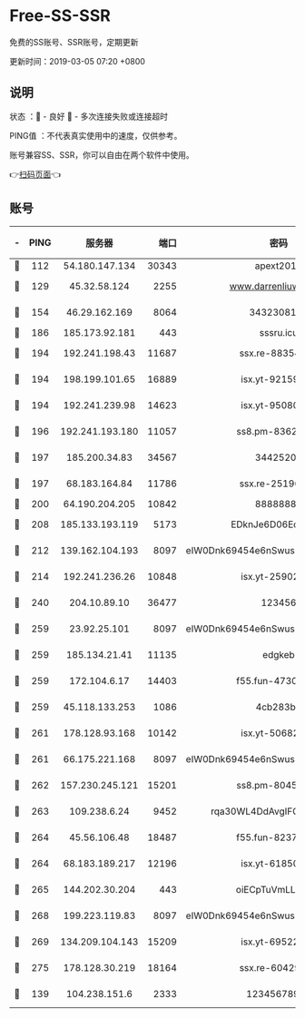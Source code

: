 # Free-SS-SSR

免费的SS账号、SSR账号，定期更新

更新时间：2019-03-05 07:20 +0800

## 说明

状态     ：🙂 - 良好 🙁 - 多次连接失败或连接超时

PING值   ：不代表真实使用中的速度，仅供参考。

账号兼容SS、SSR，你可以自由在两个软件中使用。

👉[扫码页面](https://liesauer.github.io/free-ss-ssr.github.io/)👈

## 账号

|-|PING|服务器|端口|密码|加密方式|区域|
|:----:|:----:|:-----:|-----:|:----:|:----:|:----:|
|🙂|112|54.180.147.134|30343|apext2019|chacha20|KR|
|🙂|129|45.32.58.124|2255|www.darrenliuwei.com|aes-256-cfb|JP|
|🙂|154|46.29.162.169|8064|3432308177|aes-256-cfb|RU|
|🙂|186|185.173.92.181|443|sssru.icu|rc4-md5|RU|
|🙂|194|192.241.198.43|11687|ssx.re-88354290|aes-256-cfb|US|
|🙂|194|198.199.101.65|16889|isx.yt-92159574|aes-256-cfb|US|
|🙂|194|192.241.239.98|14623|isx.yt-95080154|aes-256-cfb|US|
|🙂|196|192.241.193.180|11057|ss8.pm-83620677|aes-256-cfb|US|
|🙂|197|185.200.34.83|34567|34425208|aes-256-cfb|US|
|🙂|197|68.183.164.84|11786|ssx.re-25196932|aes-256-cfb|US|
|🙂|200|64.190.204.205|10842|88888888|rc4-md5|US|
|🙂|208|185.133.193.119|5173|EDknJe6D06EoWDaw|aes-256-cfb|US|
|🙂|212|139.162.104.193|8097|eIW0Dnk69454e6nSwuspv9DmS201tQ0D|aes-256-cfb|JP|
|🙂|214|192.241.236.26|10848|isx.yt-25902740|aes-256-cfb|US|
|🙂|240|204.10.89.10|36477|123456|aes-256-cfb|US|
|🙂|259|23.92.25.101|8097|eIW0Dnk69454e6nSwuspv9DmS201tQ0D|aes-256-cfb|US|
|🙂|259|185.134.21.41|11135|edgkeb|aes-256-cfb|GB|
|🙂|259|172.104.6.17|14403|f55.fun-47304627|aes-256-cfb|US|
|🙂|259|45.118.133.253|1086|4cb283b8|aes-256-cfb|SG|
|🙂|261|178.128.93.168|10142|isx.yt-50682573|aes-256-cfb|SG|
|🙂|261|66.175.221.168|8097|eIW0Dnk69454e6nSwuspv9DmS201tQ0D|aes-256-cfb|US|
|🙂|262|157.230.245.121|15201|ss8.pm-80454151|aes-256-cfb|SG|
|🙂|263|109.238.6.24|9452|rqa30WL4DdAvgIFG6Fs3znzTa|aes-256-cfb|FR|
|🙂|264|45.56.106.48|18487|f55.fun-82379795|aes-256-cfb|US|
|🙂|264|68.183.189.217|12196|isx.yt-61850087|aes-256-cfb|SG|
|🙂|265|144.202.30.204|443|oiECpTuVmLLxk4Ts|aes-256-cfb|US|
|🙂|268|199.223.119.83|8097|eIW0Dnk69454e6nSwuspv9DmS201tQ0D|aes-256-cfb|US|
|🙂|269|134.209.104.143|15209|isx.yt-69522000|aes-256-cfb|SG|
|🙂|275|178.128.30.219|18164|ssx.re-60429944|aes-256-cfb|SG|
|🙂|139|104.238.151.6|2333|12345678900|aes-256-cfb|JP|
